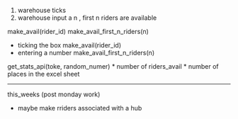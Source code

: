 1. warehouse ticks
3. warehouse input a n , first n riders are available

make_avail(rider_id)
make_avail_first_n_riders(n)


* ticking the box
	make_avail(rider_id)
* entering a number
	make_avail_first_n_riders(n)

get_stats_api(toke, random_numer)
	* number of riders_avail
	* number of places in the excel sheet

---------------------------------------------------------------

this_weeks (post monday work)
* maybe make rriders associated with a hub



